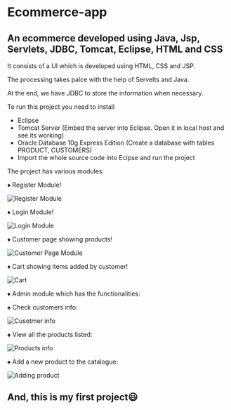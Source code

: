 # Ecommerce-app
<h2>An ecommerce developed using Java, Jsp, Servlets, JDBC, Tomcat, Eclipse, HTML and CSS</h2>
<p>It consists of a UI which is developed using HTML, CSS and JSP.</p>
</p>The processing takes palce with the help of Servelts and Java. </p>
<p>At the end, we have JDBC to store the information when necessary. </p>
<p>To run this project you need to install</p>
<ul>
<li>Eclipse</li>
<li>Tomcat Server (Embed the server into Eclipse. Open it in local host and see its working)</li>
<li>Oracle Database 10g Express Edition (Create a database with tables PRODUCT, CUSTOMERS)</li>
<li>Import the whole source code into Ecipse and run the project</li>
 </ul>
<p>The project has various modules: </p>
<p>&#9830; Register Module!</p>
<img src="https://user-images.githubusercontent.com/92751444/235295171-4feb267a-e5ce-48da-9cd1-ec2029001c3a.png" align="center" alt="Register Module">
<p>&#9830; Login Module!</p>
<img src="https://user-images.githubusercontent.com/92751444/235295992-58e2abd3-8dac-43c1-a46a-3b0938600e70.png" align="center" alt="Login Module">
<p>&#9830; Customer page showing products!</p>
<img src="https://user-images.githubusercontent.com/92751444/235296048-5e4f3006-2e7b-4948-8d3b-376651cd45a1.png" align="center" alt="Customer Page Module">
<p>&#9830; Cart showing items added by customer!</p>
<img src="https://user-images.githubusercontent.com/92751444/235296069-6ed2dc7b-0833-427d-966b-8d282064024e.png" align="center" alt="Cart">
<p>&#9830; Admin module which has the functionalities:</p>
 <p>&#9824; Check customers info:</p>
 <img src="https://user-images.githubusercontent.com/92751444/235296099-66dab34c-f419-439c-a6ae-caebb2cef713.png" align="center" alt="Cusotmer info">
 <p>&#9824; View all the products listed:</p>
 <img src="https://user-images.githubusercontent.com/92751444/235296115-fbd5a02e-8935-4380-b20b-a660434247c9.png" align="center" alt="Products info">
 <p>&#9824; Add a new product to the catalogue:</p>
 <img src="https://user-images.githubusercontent.com/92751444/235296132-e1a2afb0-e8ba-487b-aa7e-c604a10e8b48.png" align="center" alt="Adding product">
<h2>And, this is my first project😃</h2>
